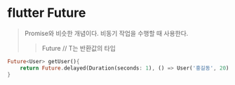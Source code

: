 # flutter Future

> Promise와 비슷한 개념이다. 비동기 작업을 수행할 때 사용한다.
>
> > Future<T> // T는 반환값의 타입

```dart
Future<User> getUser(){
    return Future.delayed(Duration(seconds: 1), () => User('홍길동', 20));
}
```
